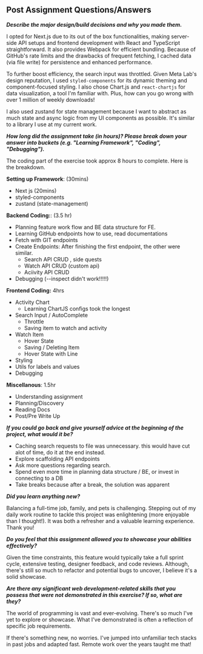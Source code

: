 ## Post Assignment Questions/Answers

**_Describe the major design/build decisions and why you made them._**

I opted for Next.js due to its out of the box functionalities, making server-side API setups and frontend development with React and TypeScript straightforward. It also provides Webpack for efficient bundling. Because of GitHub's rate limits and the drawbacks of frequent fetching, I cached data (via file write) for persistence and enhanced performance.

To further boost efficiency, the search input was throttled. Given Meta Lab's design reputation, I used `styled-components` for its dynamic theming and component-focused styling. I also chose Chart.js and `react-chartjs` for data visualization, a tool I'm familiar with. Plus, how can you go wrong with over 1 million of weekly downloads!

I also used zustand for state management because I want to abstract as much state and async logic from my UI components as possible. It's similar to a library I use at my current work.

**_How long did the assignment take (in hours)? Please break down your answer into buckets (e.g. "Learning Framework", "Coding", "Debugging")._**

The coding part of the exercise took approx 8 hours to complete.
Here is the breakdown.

**Setting up Framework**: (30mins)

- Next js (20mins)
- styled-components
- zustand (state-management)

**Backend Coding:**: (3.5 hr)

- Planning feature work flow and BE data structure for FE.
- Learning GitHub endpoints how to use, read documentations
- Fetch with GIT endpoints
- Create Endpoints: After finishing the first endpoint, the other were similar.
  - Search API CRUD , side quests
  - Watch API CRUD (custom api)
  - Aciivity API CRUD
- Debugging (--inspect didn't work!!!!!)

**Frontend Coding:** 4hrs

- Activity Chart
  - Learning ChartJS configs took the longest
- Search Input / AutoComplete
  - Throttle
  - Saving item to watch and activity
- Watch Item
  - Hover State
  - Saving / Deleting Item
  - Hover State with Line
- Styling
- Utils for labels and values
- Debugging

**Miscellanous**: 1.5hr

- Understanding assignment
- Planning/Discovery
- Reading Docs
- Post/Pre Write Up

**_If you could go back and give yourself advice at the beginning of the project, what would it be?_**

- Caching search requests to file was unnecessary. this would have cut alot of time, do it at the end instead.
- Explore scaffolding API endpoints
- Ask more questions regarding search.
- Spend even more time in planning data structure / BE, or invest in connecting to a DB
- Take breaks because after a break, the solution was apparent

**_Did you learn anything new?_**

Balancing a full-time job, family, and pets is challenging. Stepping out of my daily work routine to tackle this project was enlightening (more enjoyable than I thought!). It was both a refresher and a valuable learning experience. Thank you!

**_Do you feel that this assignment allowed you to showcase your abilities effectively?_**

Given the time constraints, this feature would typically take a full sprint cycle, extensive testing, designer feedback, and code reviews. Although, there's still so much to refactor and potential bugs to uncover, I believe it's a solid showcase.

**_Are there any significant web development-related skills that you possess that were not demonstrated in this exercise? If so, what are they?_**

The world of programming is vast and ever-evolving. There's so much I've yet to explore or showcase. What I've demonstrated is often a reflection of specific job requirements.

If there's something new, no worries. I've jumped into unfamiliar tech stacks in past jobs and adapted fast. Remote work over the years taught me that!
